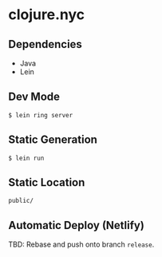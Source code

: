 # clojure.nyc

## Dependencies

* Java
* Lein

## Dev Mode

    $ lein ring server

## Static Generation

    $ lein run

## Static Location

    public/

## Automatic Deploy (Netlify)

TBD: Rebase and push onto branch `release`.

